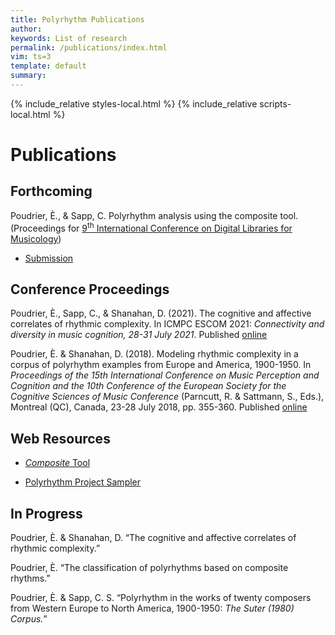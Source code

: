 ```yaml
---
title: Polyrhythm Publications
author: 
keywords: List of research
permalink: /publications/index.html
vim: ts=3
template: default
summary: 
---
```


{% include_relative styles-local.html %}
{% include_relative scripts-local.html %}

# Publications #

## Forthcoming ##

Poudrier, È., & Sapp, C. Polyrhythm analysis using the composite tool. (Proceedings for [9<sup>th</sup> International Conference on Digital Libraries for Musicology](https://dlfm.web.ox.ac.uk/))

- [Submission](https://drive.google.com/file/d/13ywmzOBdvYK2F5KS5qEvwfmZ9Cf1xyg9/view?usp=sharing)



## Conference Proceedings ##


Poudrier, È., Sapp, C., & Shanahan, D. (2021). The cognitive and affective correlates of rhythmic complexity. In ICMPC ESCOM 2021: _Connectivity and diversity in music cognition, 28-31 July 2021_. Published [online](https://drive.google.com/file/d/1hCtYDdTHfb3Txo2ryT1ZS2JzL8tT5I6U/view)


Poudrier, È. & Shanahan, D. (2018). Modeling rhythmic complexity in a corpus of polyrhythm examples from Europe and America, 1900-1950. In _Proceedings of the 15th International Conference on Music Perception and Cognition and the 10th Conference of the European Society for the Cognitive Sciences of Music Conference_ (Parncutt, R. & Sattmann, S., Eds.), Montreal (QC), Canada, 23-28 July 2018, pp. 355-360. Published [online](https://static.unigraz.at/fileadmin/veranstaltungen/music-psychology-conference2018/documents/ICMPC15_ESCOM10%20Proceedings.pdf)


## Web Resources ##


- [_Composite_ Tool](https://doc.verovio.humdrum.org/filter/composite/)

- [Polyrhythm Project Sampler](https://verovio.humdrum.org/?file=poly)


## In Progress ##

	
Poudrier, È. & Shanahan, D. “The cognitive and affective correlates of rhythmic complexity.” 

Poudrier, È. “The classification of polyrhythms based on composite rhythms.” 

Poudrier, È. & Sapp, C. S. “Polyrhythm in the works of twenty composers from Western Europe to North America, 1900-1950: _The Suter (1980) Corpus._”
